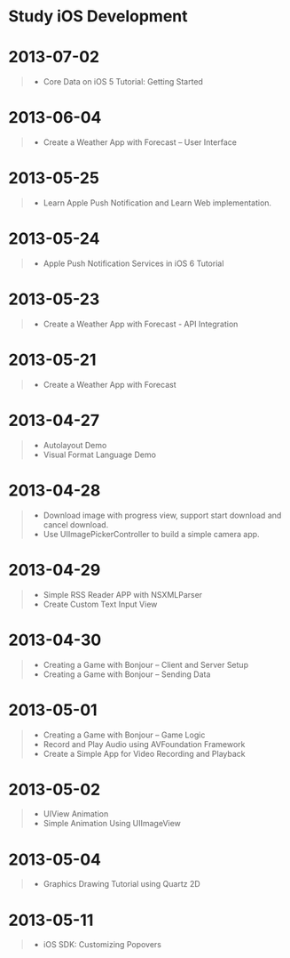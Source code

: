 Study iOS Development 
===================

# 2013-07-02
> * Core Data on iOS 5 Tutorial: Getting Started

# 2013-06-04 
> * Create a Weather App with Forecast – User Interface

# 2013-05-25
> * Learn Apple Push Notification and Learn Web implementation.

# 2013-05-24
> * Apple Push Notification Services in iOS 6 Tutorial

# 2013-05-23
> * Create a Weather App with Forecast - API Integration

# 2013-05-21
> * Create a Weather App with Forecast

# 2013-04-27
> * Autolayout Demo
> * Visual Format Language Demo

# 2013-04-28
> * Download image with progress view, support start download and cancel download.
> * Use UIImagePickerController to build a simple camera app.

# 2013-04-29
> * Simple RSS Reader APP with NSXMLParser
> * Create Custom Text Input View

# 2013-04-30
> * Creating a Game with Bonjour – Client and Server Setup
> * Creating a Game with Bonjour – Sending Data

# 2013-05-01
> * Creating a Game with Bonjour – Game Logic
> * Record and Play Audio using AVFoundation Framework
> * Create a Simple App for Video Recording and Playback

# 2013-05-02
> * UIView Animation
> * Simple Animation Using UIImageView

# 2013-05-04
> * Graphics Drawing Tutorial using Quartz 2D

# 2013-05-11
> * iOS SDK: Customizing Popovers

